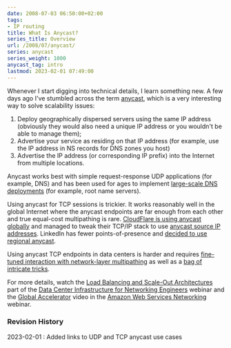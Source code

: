 ```yaml
---
date: 2008-07-03 06:50:00+02:00
tags:
- IP routing
title: What Is Anycast?
series_title: Overview
url: /2008/07/anycast/
series: anycast
series_weight: 1000
anycast_tag: intro
lastmod: 2023-02-01 07:49:00
---
```

Whenever I start digging into technical details, I learn something new. A few days ago I've stumbled across the term [anycast](http://en.wikipedia.org/wiki/Anycast), which is a very interesting way to solve scalability issues:
<!--more-->
1.  Deploy geographically dispersed servers using the same IP address (obviously they would also need a unique IP address or you wouldn\'t be able to manage them);
2.  Advertise your service as residing on that IP address (for example, use the IP address in NS records for DNS zones you host)
3.  Advertise the IP address (or corresponding IP prefix) into the Internet from multiple locations.

Anycast works best with simple request-response UDP applications (for example, DNS) and has been used for ages to implement [large-scale DNS deployments](/2021/11/dns-anycast/) (for example, root name servers).

Using anycast for TCP sessions is trickier. It works reasonably well in the global Internet where the anycast endpoints are far enough from each other and true equal-cost multipathing is rare.  [CloudFlare is using anycast globally](https://www.cloudflare.com/learning/cdn/glossary/anycast-network/) and managed to tweak their TCP/IP stack to use [anycast source IP addresses](/2022/12/worth-reading-cloudflare-egress-anycast/). LinkedIn has fewer points-of-presence and [decided to use regional anycast](https://engineering.linkedin.com/network-performance/tcp-over-ip-anycast-pipe-dream-or-reality).

Using anycast TCP endpoints in data centers is harder and requires [fine-tuned interaction with network-layer multipathing](/2021/05/tcp-anycast-hard/) as well as a [bag of intricate tricks](/2021/05/tcp-anycast-hard.html#making-local-tcp-anycast-work).

For more details, watch the [Load Balancing and Scale-Out Architectures](https://my.ipspace.net/bin/list?id=DC30#LOAD_BALANCING) part of the [Data Center Infrastructure for Networking Engineers](https://www.ipspace.net/Data_Center_Infrastructure_for_Networking_Engineers) webinar and the [Global Accelerator](https://my.ipspace.net/bin/list?id=AWSNET#LB) video in the [Amazon Web Services Networking](https://www.ipspace.net/Amazon_Web_Services_Networking) webinar.

### Revision History

2023-02-01
: Added links to UDP and TCP anycast use cases

